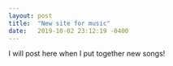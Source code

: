 ```yaml
---
layout: post
title:  "New site for music"
date:   2019-10-02 23:12:19 -0400
---
```

I will post here when I put together new songs!
